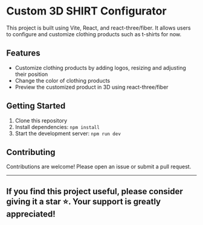 # Custom 3D SHIRT Configurator

This project is built using Vite, React, and react-three/fiber. It allows users to configure and customize clothing products such as t-shirts for now.

## Features

- Customize clothing products by adding logos, resizing and adjusting their position
- Change the color of clothing products
- Preview the customized product in 3D using react-three/fiber

## Getting Started

1. Clone this repository
2. Install dependencies: `npm install`
3. Start the development server: `npm run dev`

## Contributing

Contributions are welcome! Please open an issue or submit a pull request.

---
If you find this project useful, please consider giving it a star ⭐. Your support is greatly appreciated!
---
